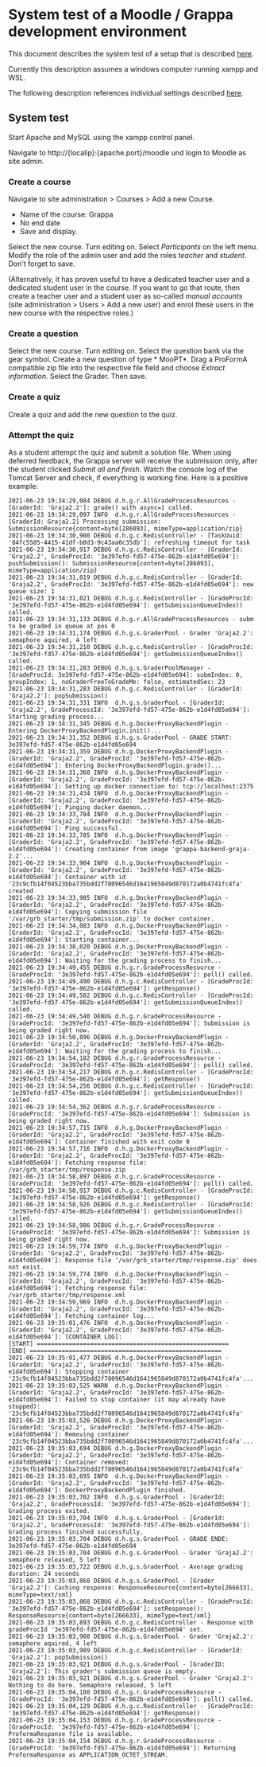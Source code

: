 # System test of a Moodle / Grappa development environment

This document describes the system test of a setup that is described [here](1_setting_up.md).

Currently this description assumes a windows computer running xampp and WSL.

The following description references individual settings described [here](1_setting_up.md#Individual-data).

## System test

Start Apache and MySQL using the xampp control panel.

Navigate to http://{localip}:{apache.port}/moodle und login to Moodle as site admin.

### Create a course

Navigate to site administration > Courses > Add a new Course.

* Name of the course: Grappa
* No end date
* Save and display.

Select the new course. Turn editing on. Select *Participants* on the left menu. Modify the role of the admin user and
add the roles *teacher* and *student*. Don't forget to save.

(Alternatively, it has proven useful to have a dedicated teacher user and a dedicated student user in the course. If you
want to go that route, then create a teacher user and a student user as so-called *manual accounts* (site
administration > Users > Add a new user) and enrol these users in the new course with the respective roles.)

### Create a question

Select the new course. Turn editing on. Select the question bank via the gear symbol. Create a new question of type *
MooPT*. Drag a ProFormA compatible zip file into the respective file field and choose *Extract information*. Select the
Grader. Then save.

### Create a quiz

Create a quiz and add the new question to the quiz.

### Attempt the quiz

As a student attempt the quiz and submit a solution file. When using deferred feedback, the Grappa server will receive
the submission only, after the student clicked *Submit all and finish*. Watch the console log of the Tomcat Server and check, if everything is working fine. 
Here is a positive example:

```
2021-06-23 19:34:29,084 DEBUG d.h.g.r.AllGradeProcessResources - [GraderId: 'Graja2.2']: grade() with async=1 called.
2021-06-23 19:34:29,097 INFO  d.h.g.r.AllGradeProcessResources - [GraderId: Graja2.2] Processing submission: SubmissionResource{content=byte[286093], mimeType=application/zip}
2021-06-23 19:34:30,900 DEBUG d.h.g.c.RedisController - [TaskUuid: '84fc5505-4415-41df-b0d3-9c43aa0c35db']: refreshing timeout for task
2021-06-23 19:34:30,917 DEBUG d.h.g.c.RedisController - [GraderId: 'Graja2.2', GradeProcId: '3e397efd-fd57-475e-862b-e1d4fd05e694']: pushSubmission(): SubmissionResource{content=byte[286093], mimeType=application/zip}
2021-06-23 19:34:31,019 DEBUG d.h.g.c.RedisController - [GraderId: 'Graja2.2', GradeProcId: '3e397efd-fd57-475e-862b-e1d4fd05e694']: new queue size: 1
2021-06-23 19:34:31,021 DEBUG d.h.g.c.RedisController - [GradeProcId: '3e397efd-fd57-475e-862b-e1d4fd05e694']: getSubmissionQueueIndex() called.
2021-06-23 19:34:31,133 DEBUG d.h.g.r.AllGradeProcessResources - subm to be graded in queue at pos 0
2021-06-23 19:34:31,174 DEBUG d.h.g.s.GraderPool - Grader 'Graja2.2': semaphore aquired, 4 left
2021-06-23 19:34:31,210 DEBUG d.h.g.c.RedisController - [GradeProcId: '3e397efd-fd57-475e-862b-e1d4fd05e694']: getSubmissionQueueIndex() called.
2021-06-23 19:34:31,283 DEBUG d.h.g.s.GraderPoolManager - [GradeProcId: 3e397efd-fd57-475e-862b-e1d4fd05e694]: submIndex: 0, groupIndex: 1, noGraderFreeToGradeMe: false, estimatedSec: 23
2021-06-23 19:34:31,283 DEBUG d.h.g.c.RedisController - [GraderId: 'Graja2.2']: popSubmission()
2021-06-23 19:34:31,331 INFO  d.h.g.s.GraderPool - [GraderId: 'Graja2.2', GradeProcessId: '3e397efd-fd57-475e-862b-e1d4fd05e694']: Starting grading process...
2021-06-23 19:34:31,345 DEBUG d.h.g.DockerProxyBackendPlugin - Entering DockerProxyBackendPlugin.init()...
2021-06-23 19:34:31,352 DEBUG d.h.g.s.GraderPool - GRADE START: 3e397efd-fd57-475e-862b-e1d4fd05e694
2021-06-23 19:34:31,359 DEBUG d.h.g.DockerProxyBackendPlugin - [GraderId: 'Graja2.2', GradeProcId: '3e397efd-fd57-475e-862b-e1d4fd05e694']: Entering DockerProxyBackendPlugin.grade()...
2021-06-23 19:34:31,360 INFO  d.h.g.DockerProxyBackendPlugin - [GraderId: 'Graja2.2', GradeProcId: '3e397efd-fd57-475e-862b-e1d4fd05e694']: Setting up docker connection to: tcp://localhost:2375
2021-06-23 19:34:31,434 INFO  d.h.g.DockerProxyBackendPlugin - [GraderId: 'Graja2.2', GradeProcId: '3e397efd-fd57-475e-862b-e1d4fd05e694']: Pinging docker daemon...
2021-06-23 19:34:33,784 INFO  d.h.g.DockerProxyBackendPlugin - [GraderId: 'Graja2.2', GradeProcId: '3e397efd-fd57-475e-862b-e1d4fd05e694']: Ping successful.
2021-06-23 19:34:33,785 INFO  d.h.g.DockerProxyBackendPlugin - [GraderId: 'Graja2.2', GradeProcId: '3e397efd-fd57-475e-862b-e1d4fd05e694']: Creating container from image 'grappa-backend-graja-2.2'...
2021-06-23 19:34:33,904 INFO  d.h.g.DockerProxyBackendPlugin - [GraderId: 'Graja2.2', GradeProcId: '3e397efd-fd57-475e-862b-e1d4fd05e694']: Container with id '23c9cfb14f04523bba735bdd2f78096546d1641965849d870172a0b4741fc4fa' created
2021-06-23 19:34:33,905 INFO  d.h.g.DockerProxyBackendPlugin - [GraderId: 'Graja2.2', GradeProcId: '3e397efd-fd57-475e-862b-e1d4fd05e694']: Copying submission file '/var/grb_starter/tmp/submission.zip' to docker container.
2021-06-23 19:34:34,083 INFO  d.h.g.DockerProxyBackendPlugin - [GraderId: 'Graja2.2', GradeProcId: '3e397efd-fd57-475e-862b-e1d4fd05e694']: Starting container...
2021-06-23 19:34:38,020 DEBUG d.h.g.DockerProxyBackendPlugin - [GraderId: 'Graja2.2', GradeProcId: '3e397efd-fd57-475e-862b-e1d4fd05e694']: Waiting for the grading process to finish...
2021-06-23 19:34:49,455 DEBUG d.h.g.r.GradeProcessResource - [GradeProcId: '3e397efd-fd57-475e-862b-e1d4fd05e694']: poll() called.
2021-06-23 19:34:49,490 DEBUG d.h.g.c.RedisController - [GradeProcId: '3e397efd-fd57-475e-862b-e1d4fd05e694']: getResponse()
2021-06-23 19:34:49,502 DEBUG d.h.g.c.RedisController - [GradeProcId: '3e397efd-fd57-475e-862b-e1d4fd05e694']: getSubmissionQueueIndex() called.
2021-06-23 19:34:49,540 DEBUG d.h.g.r.GradeProcessResource - [GradeProcId: '3e397efd-fd57-475e-862b-e1d4fd05e694']: Submission is being graded right now.
2021-06-23 19:34:50,896 DEBUG d.h.g.DockerProxyBackendPlugin - [GraderId: 'Graja2.2', GradeProcId: '3e397efd-fd57-475e-862b-e1d4fd05e694']: Waiting for the grading process to finish...
2021-06-23 19:34:54,182 DEBUG d.h.g.r.GradeProcessResource - [GradeProcId: '3e397efd-fd57-475e-862b-e1d4fd05e694']: poll() called.
2021-06-23 19:34:54,217 DEBUG d.h.g.c.RedisController - [GradeProcId: '3e397efd-fd57-475e-862b-e1d4fd05e694']: getResponse()
2021-06-23 19:34:54,256 DEBUG d.h.g.c.RedisController - [GradeProcId: '3e397efd-fd57-475e-862b-e1d4fd05e694']: getSubmissionQueueIndex() called.
2021-06-23 19:34:54,362 DEBUG d.h.g.r.GradeProcessResource - [GradeProcId: '3e397efd-fd57-475e-862b-e1d4fd05e694']: Submission is being graded right now.
2021-06-23 19:34:57,715 INFO  d.h.g.DockerProxyBackendPlugin - [GraderId: 'Graja2.2', GradeProcId: '3e397efd-fd57-475e-862b-e1d4fd05e694']: Container finished with exit code 0
2021-06-23 19:34:57,716 INFO  d.h.g.DockerProxyBackendPlugin - [GraderId: 'Graja2.2', GradeProcId: '3e397efd-fd57-475e-862b-e1d4fd05e694']: Fetching response file: /var/grb_starter/tmp/response.zip
2021-06-23 19:34:58,897 DEBUG d.h.g.r.GradeProcessResource - [GradeProcId: '3e397efd-fd57-475e-862b-e1d4fd05e694']: poll() called.
2021-06-23 19:34:58,917 DEBUG d.h.g.c.RedisController - [GradeProcId: '3e397efd-fd57-475e-862b-e1d4fd05e694']: getResponse()
2021-06-23 19:34:58,926 DEBUG d.h.g.c.RedisController - [GradeProcId: '3e397efd-fd57-475e-862b-e1d4fd05e694']: getSubmissionQueueIndex() called.
2021-06-23 19:34:58,986 DEBUG d.h.g.r.GradeProcessResource - [GradeProcId: '3e397efd-fd57-475e-862b-e1d4fd05e694']: Submission is being graded right now.
2021-06-23 19:34:59,774 INFO  d.h.g.DockerProxyBackendPlugin - [GraderId: 'Graja2.2', GradeProcId: '3e397efd-fd57-475e-862b-e1d4fd05e694']: Response file '/var/grb_starter/tmp/response.zip' does not exist.
2021-06-23 19:34:59,774 INFO  d.h.g.DockerProxyBackendPlugin - [GraderId: 'Graja2.2', GradeProcId: '3e397efd-fd57-475e-862b-e1d4fd05e694']: Fetching response file: /var/grb_starter/tmp/response.xml
2021-06-23 19:34:59,969 INFO  d.h.g.DockerProxyBackendPlugin - [GraderId: 'Graja2.2', GradeProcId: '3e397efd-fd57-475e-862b-e1d4fd05e694']: Fetching container log...
2021-06-23 19:35:01,476 INFO  d.h.g.DockerProxyBackendPlugin - [GraderId: 'Graja2.2', GradeProcId: '3e397efd-fd57-475e-862b-e1d4fd05e694']: [CONTAINER LOG]:
[START] ======================================================
[END] ======================================================
2021-06-23 19:35:01,477 DEBUG d.h.g.DockerProxyBackendPlugin - [GraderId: 'Graja2.2', GradeProcId: '3e397efd-fd57-475e-862b-e1d4fd05e694']: Stopping container '23c9cfb14f04523bba735bdd2f78096546d1641965849d870172a0b4741fc4fa'...
2021-06-23 19:35:03,525 WARN  d.h.g.DockerProxyBackendPlugin - [GraderId: 'Graja2.2', GradeProcId: '3e397efd-fd57-475e-862b-e1d4fd05e694']: Failed to stop container (it may already have stopped): '23c9cfb14f04523bba735bdd2f78096546d1641965849d870172a0b4741fc4fa'
2021-06-23 19:35:03,526 DEBUG d.h.g.DockerProxyBackendPlugin - [GraderId: 'Graja2.2', GradeProcId: '3e397efd-fd57-475e-862b-e1d4fd05e694']: Removing container '23c9cfb14f04523bba735bdd2f78096546d1641965849d870172a0b4741fc4fa'...
2021-06-23 19:35:03,694 DEBUG d.h.g.DockerProxyBackendPlugin - [GraderId: 'Graja2.2', GradeProcId: '3e397efd-fd57-475e-862b-e1d4fd05e694']: Container removed: '23c9cfb14f04523bba735bdd2f78096546d1641965849d870172a0b4741fc4fa'
2021-06-23 19:35:03,695 INFO  d.h.g.DockerProxyBackendPlugin - [GraderId: 'Graja2.2', GradeProcId: '3e397efd-fd57-475e-862b-e1d4fd05e694']: DockerProxyBackendPlugin finished.
2021-06-23 19:35:03,702 INFO  d.h.g.s.GraderPool - [GraderId: 'Graja2.2', GradeProcessId: '3e397efd-fd57-475e-862b-e1d4fd05e694']: Grading process exited.
2021-06-23 19:35:03,704 INFO  d.h.g.s.GraderPool - [GraderId: 'Graja2.2', GradeProcessId: '3e397efd-fd57-475e-862b-e1d4fd05e694']: Grading process finished successfully.
2021-06-23 19:35:03,704 DEBUG d.h.g.s.GraderPool - GRADE ENDE: 3e397efd-fd57-475e-862b-e1d4fd05e694
2021-06-23 19:35:03,704 DEBUG d.h.g.s.GraderPool - Grader 'Graja2.2': semaphore released, 5 left
2021-06-23 19:35:03,722 DEBUG d.h.g.s.GraderPool - Average grading duration: 24 seconds
2021-06-23 19:35:03,868 DEBUG d.h.g.s.GraderPool - [Grader 'Graja2.2']: Caching response: ResponseResource{content=byte[266633], mimeType=text/xml}
2021-06-23 19:35:03,868 DEBUG d.h.g.c.RedisController - [GradeProcId: '3e397efd-fd57-475e-862b-e1d4fd05e694']: setResponse(): ResponseResource{content=byte[266633], mimeType=text/xml}
2021-06-23 19:35:03,893 DEBUG d.h.g.c.RedisController - Response with gradeProcId '3e397efd-fd57-475e-862b-e1d4fd05e694' set.
2021-06-23 19:35:03,908 DEBUG d.h.g.s.GraderPool - Grader 'Graja2.2': semaphore aquired, 4 left
2021-06-23 19:35:03,909 DEBUG d.h.g.c.RedisController - [GraderId: 'Graja2.2']: popSubmission()
2021-06-23 19:35:03,921 DEBUG d.h.g.s.GraderPool - [GraderID: 'Graja2.2']: This grader's submission queue is empty.
2021-06-23 19:35:03,921 DEBUG d.h.g.s.GraderPool - Grader 'Graja2.2': Nothing to do here. Semaphore released, 5 left
2021-06-23 19:35:04,108 DEBUG d.h.g.r.GradeProcessResource - [GradeProcId: '3e397efd-fd57-475e-862b-e1d4fd05e694']: poll() called.
2021-06-23 19:35:04,129 DEBUG d.h.g.c.RedisController - [GradeProcId: '3e397efd-fd57-475e-862b-e1d4fd05e694']: getResponse()
2021-06-23 19:35:04,153 DEBUG d.h.g.r.GradeProcessResource - [GradeProcId: '3e397efd-fd57-475e-862b-e1d4fd05e694']: ProformaResponse file is available.
2021-06-23 19:35:04,154 DEBUG d.h.g.r.GradeProcessResource - [GradeProcId: '3e397efd-fd57-475e-862b-e1d4fd05e694']: Returning ProformaResponse as APPLICATION_OCTET_STREAM.
```



